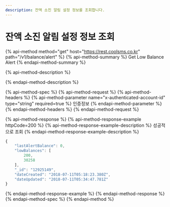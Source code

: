 ```yaml
---
description: 잔액 소진 알림 설정 정보를 조회합니다.
---
```


# 잔액 소진 알림 설정 정보 조회

{% api-method method="get" host="https://rest.coolsms.co.kr" path="/v1/balance/alert" %}
{% api-method-summary %}
Get Low Balance Alert
{% endapi-method-summary %}

{% api-method-description %}

{% endapi-method-description %}

{% api-method-spec %}
{% api-method-request %}
{% api-method-headers %}
{% api-method-parameter name="x-authenticated-account-id" type="string" required=true %}
인증정보
{% endapi-method-parameter %}
{% endapi-method-headers %}
{% endapi-method-request %}

{% api-method-response %}
{% api-method-response-example httpCode=200 %}
{% api-method-response-example-description %}
성공적으로 조회
{% endapi-method-response-example-description %}

```javascript
{
    "lastAlertBalance": 0,
    "lowBalances": [
        200,
        30258
    ],
    "_id": "12925149",
    "dateCreated": "2018-07-11T05:18:23.380Z",
    "dateUpdated": "2018-07-11T05:34:47.781Z"
}
```
{% endapi-method-response-example %}
{% endapi-method-response %}
{% endapi-method-spec %}
{% endapi-method %}




